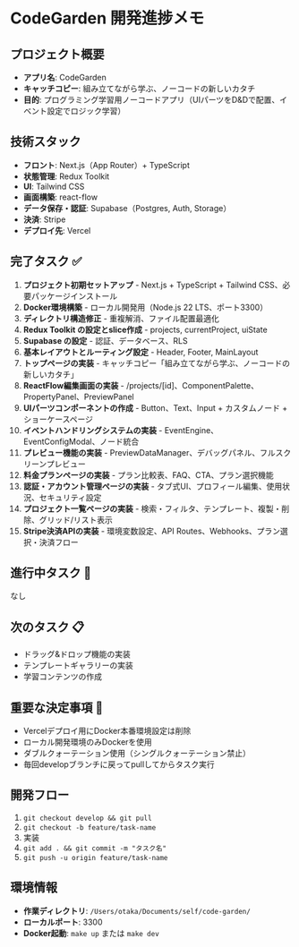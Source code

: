 # CodeGarden 開発進捗メモ

## プロジェクト概要
- **アプリ名**: CodeGarden
- **キャッチコピー**: 組み立てながら学ぶ、ノーコードの新しいカタチ
- **目的**: プログラミング学習用ノーコードアプリ（UIパーツをD&Dで配置、イベント設定でロジック学習）

## 技術スタック
- **フロント**: Next.js（App Router）+ TypeScript
- **状態管理**: Redux Toolkit
- **UI**: Tailwind CSS
- **画面構築**: react-flow
- **データ保存・認証**: Supabase（Postgres, Auth, Storage）
- **決済**: Stripe
- **デプロイ先**: Vercel

## 完了タスク ✅
1. **プロジェクト初期セットアップ** - Next.js + TypeScript + Tailwind CSS、必要パッケージインストール
2. **Docker環境構築** - ローカル開発用（Node.js 22 LTS、ポート3300）
3. **ディレクトリ構造修正** - 重複解消、ファイル配置最適化
4. **Redux Toolkit の設定とslice作成** - projects, currentProject, uiState
5. **Supabase の設定** - 認証、データベース、RLS
6. **基本レイアウトとルーティング設定** - Header, Footer, MainLayout
7. **トップページの実装** - キャッチコピー「組み立てながら学ぶ、ノーコードの新しいカタチ」
8. **ReactFlow編集画面の実装** - /projects/[id]、ComponentPalette、PropertyPanel、PreviewPanel
9. **UIパーツコンポーネントの作成** - Button、Text、Input + カスタムノード + ショーケースページ
10. **イベントハンドリングシステムの実装** - EventEngine、EventConfigModal、ノード統合
11. **プレビュー機能の実装** - PreviewDataManager、デバッグパネル、フルスクリーンプレビュー
12. **料金プランページの実装** - プラン比較表、FAQ、CTA、プラン選択機能
13. **認証・アカウント管理ページの実装** - タブ式UI、プロフィール編集、使用状況、セキュリティ設定
14. **プロジェクト一覧ページの実装** - 検索・フィルタ、テンプレート、複製・削除、グリッド/リスト表示
15. **Stripe決済APIの実装** - 環境変数設定、API Routes、Webhooks、プラン選択・決済フロー

## 進行中タスク 🔄
なし

## 次のタスク 📋
- ドラッグ&ドロップ機能の実装
- テンプレートギャラリーの実装
- 学習コンテンツの作成

## 重要な決定事項 📝
- Vercelデプロイ用にDocker本番環境設定は削除
- ローカル開発環境のみDockerを使用
- ダブルクォーテーション使用（シングルクォーテーション禁止）
- 毎回developブランチに戻ってpullしてからタスク実行

## 開発フロー
1. `git checkout develop && git pull`
2. `git checkout -b feature/task-name`
3. 実装
4. `git add . && git commit -m "タスク名"`
5. `git push -u origin feature/task-name`

## 環境情報
- **作業ディレクトリ**: `/Users/otaka/Documents/self/code-garden/`
- **ローカルポート**: 3300
- **Docker起動**: `make up` または `make dev`